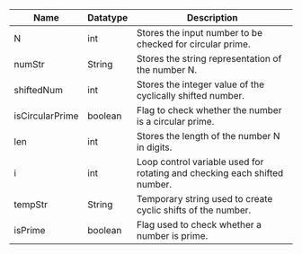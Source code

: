 | Name            | Datatype | Description                                                               |
|-----------------|----------|---------------------------------------------------------------------------|
| N               | int      | Stores the input number to be checked for circular prime.                 |
| numStr          | String   | Stores the string representation of the number N.                         |
| shiftedNum      | int      | Stores the integer value of the cyclically shifted number.                |
| isCircularPrime | boolean  | Flag to check whether the number is a circular prime.                     |
| len             | int      | Stores the length of the number N in digits.                              |
| i               | int      | Loop control variable used for rotating and checking each shifted number. |
| tempStr         | String   | Temporary string used to create cyclic shifts of the number.              |
| isPrime         | boolean  | Flag used to check whether a number is prime.                             |
